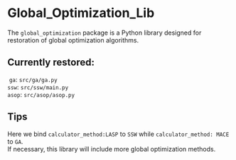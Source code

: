 # Global_Optimization_Lib

The `global_optimization` package is a Python library designed for restoration of global optimization algorithms.

## Currently restored:
​	`ga`: `src/ga/ga.py`  
  `ssw`: `src/ssw/main.py`  
  `asop`: `src/asop/asop.py`  
  
## Tips
  Here we bind `calculator_method:LASP` to `SSW` while `calculator_method: MACE` to `GA`.  
​	If necessary, this library will include more global optimization methods.
